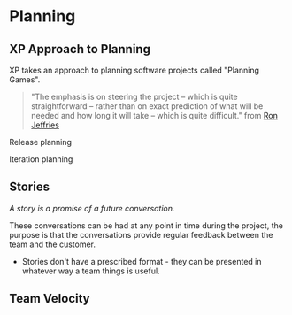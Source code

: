 # Planning 


## XP Approach to Planning 

XP takes an approach to planning software projects called "Planning Games". 

> "The emphasis is on steering the project – which is quite straightforward – rather than on exact prediction of what will be needed and how long it will take – which is quite difficult." from [Ron Jeffries](https://ronjeffries.com/xprog/what-is-extreme-programming/)


Release planning 

Iteration planning 

## Stories 

_A story is a promise of a future conversation._

These conversations can be had at any point in time during the project, the purpose is that the conversations provide regular feedback between the team and the customer. 

- Stories don't have a prescribed format - they can be presented in whatever way a team things is useful. 

## Team Velocity 

